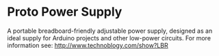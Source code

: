 # Proto Power Supply
A portable breadboard-friendly adjustable power supply, designed as an ideal supply for Arduino projects and other low-power circuits. For more information see: http://www.technoblogy.com/show?LBR
